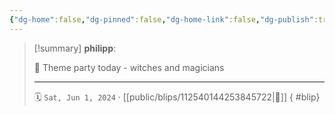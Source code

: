 ```yaml
---
{"dg-home":false,"dg-pinned":false,"dg-home-link":false,"dg-publish":true,"type":"blip","disabled rules":["yaml-title","yaml-title-alias","file-name-heading"],"title":"philipp on mastodon @ 2024-06-01","created-date":"2024-06-01T07:18:42","id":112540144253845730,"updated-date":"2025-05-02T08:50:44","dg-path":"blips/112540144253845722.md","permalink":"/blips/112540144253845722/","dgPassFrontmatter":true}
---
```


> [!summary] **philipp**:
>
> 🧙 Theme party today - witches and magicians
> - - -
>
> 🗓️ `Sat, Jun 1, 2024` · [[public/blips/112540144253845722\|🔗]]
{ #blip}

